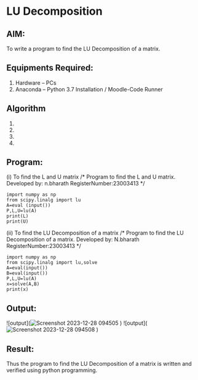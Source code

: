 # LU Decomposition 

## AIM:
To write a program to find the LU Decomposition of a matrix.

## Equipments Required:
1. Hardware – PCs
2. Anaconda – Python 3.7 Installation / Moodle-Code Runner

## Algorithm
1. 
2. 
3. 
4. 

## Program:
(i) To find the L and U matrix
/*
Program to find the L and U matrix.
Developed by: n.bharath
RegisterNumber:23003413 
*/
```
import numpy as np
from scipy.linalg import lu
A=eval (input())
P,L,U=lu(A)
print(L)
print(U)

```
(ii) To find the LU Decomposition of a matrix
/*
Program to find the LU Decomposition of a matrix.
Developed by: N.bharath
RegisterNumber:23003413 
*/
```
import numpy as np
from scipy.linalg import lu,solve
A=eval(input())
B=eval(input())
P,L,U=lu(A)
x=solve(A,B)
print(x)

```

## Output:
![output](![Screenshot 2023-12-28 094505](https://github.com/BHARATHNATRAJAN/LU-Decomposition/assets/147473529/ebea9941-ebcc-401f-8f72-c864d23f8cd3)
)
![output](![Screenshot 2023-12-28 094508](https://github.com/BHARATHNATRAJAN/LU-Decomposition/assets/147473529/08471c6c-63fe-492a-9fdc-4f1ce0b76bb2)
)


## Result:
Thus the program to find the LU Decomposition of a matrix is written and verified using python programming.

